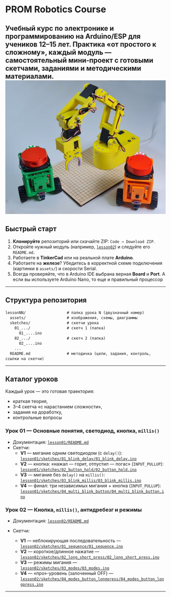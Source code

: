 # PROM Robotics Course

Учебный курс по электронике и программированию на **Arduino/ESP** для учеников 12–15 лет. Практика «от простого к сложному», каждый модуль — самостоятельный мини‑проект с готовыми скетчами, заданиями и методическими материалами.
![Фото курса](start.jpg)
---

## Быстрый старт

1. **Клонируйте** репозиторий или скачайте ZIP: `Code → Download ZIP`.
2. Откройте нужный модуль (например, [`lesson02`](lesson02/)) и следуйте его `README.md`.
3. Работаете в **TinkerCad** или на реальной плате **Arduino**.
4. Работаете на **железе**? Убедитесь в корректной схеме подключения (картинки в `assets/`) и скорости Serial.
5. Всегда проверяйте, что в Arduino IDE выбрана верная **Board** и **Port**. А если вы используете Arduino Nano, то еще и правильный процессор

---

## Структура репозитория

```
lessonNN/                  # папка урока N (двузначный номер)
  assets/                  # изображения, схемы, диаграммы
  sketches/                # скетчи урока
    01_.../                # скетч 1 (папка)
      01_....ino
    02_.../                # скетч 2 (папка)
      02_....ino
    ...
  README.md                # методичка (цели, задания, контроль, ссылки на скетчи)
```

---

## Каталог уроков

Каждый урок — это готовая траектория:

* краткая теория,
* 3–4 скетча «с нарастанием сложности»,
* задания на доработку,
* контрольные вопросы

### Урок 01 — Основные понятия, светодиод, кнопка, `millis()`

* Документация: [`lesson01/README.md`](lesson01/README.md)
* Скетчи:
  * **V1** — мигание одним светодиодом (с `delay()`):  
    [`lesson01/sketches/01_blink_delay/01_blink_delay.ino`](lesson01/sketches/01_blink_delay/01_blink_delay.ino)
  * **V2** — кнопка: «нажал — горит, отпустил — погас» (`INPUT_PULLUP`):  
    [`lesson01/sketches/02_button_hold/02_button_hold.ino`](lesson01/sketches/02_button_hold/02_button_hold.ino)
  * **V3** — мигание без `delay()` на `millis()`:  
    [`lesson01/sketches/03_blink_millis/03_blink_millis.ino`](lesson01/sketches/03_blink_millis/03_blink_millis.ino)
  * **V4** — финал: три независимых мигания + кнопка (`INPUT_PULLUP`):  
    [`lesson01/sketches/04_multi_blink_button/04_multi_blink_button.ino`](lesson01/sketches/04_multi_blink_button/04_multi_blink_button.ino)


### Урок 02 — Кнопка, `millis()`, антидребезг и режимы

* Документация: [`lesson02/README.md`](lesson02/README.md)
* Скетчи:

  * **V1** — неблокирующая последовательность — [`lesson02/sketches/01_sequence/01_sequence.ino`](lesson02/sketches/01_sequence/01_sequence.ino)
  * **V2** — короткое/длинное нажатие — [`lesson02/sketches/02_long_short_press/02_long_short_press.ino`](lesson02/sketches/02_long_short_press/02_long_short_press.ino)
  * **V3** — режимы мигания — [`lesson02/sketches/03_modes/03_modes.ino`](lesson02/sketches/03_modes/03_modes.ino)
  * **V4** — «про»-уровень (залоченный OFF) — [`lesson02/sketches/04_modes_button_longpress/04_modes_button_longpress.ino`](lesson02/sketches/04_modes_button_longpress/04_modes_button_longpress.ino)





---